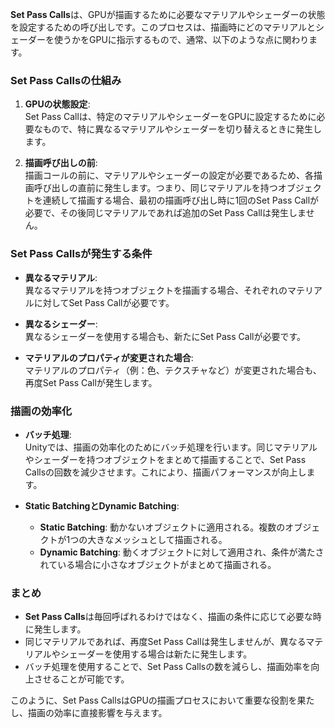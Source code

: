 **Set Pass Calls**は、GPUが描画するために必要なマテリアルやシェーダーの状態を設定するための呼び出しです。このプロセスは、描画時にどのマテリアルとシェーダーを使うかをGPUに指示するもので、通常、以下のような点に関わります。

### Set Pass Callsの仕組み

1. **GPUの状態設定**:  
   Set Pass Callは、特定のマテリアルやシェーダーをGPUに設定するために必要なもので、特に異なるマテリアルやシェーダーを切り替えるときに発生します。

2. **描画呼び出しの前**:  
   描画コールの前に、マテリアルやシェーダーの設定が必要であるため、各描画呼び出しの直前に発生します。つまり、同じマテリアルを持つオブジェクトを連続して描画する場合、最初の描画呼び出し時に1回のSet Pass Callが必要で、その後同じマテリアルであれば追加のSet Pass Callは発生しません。

### Set Pass Callsが発生する条件

- **異なるマテリアル**:  
  異なるマテリアルを持つオブジェクトを描画する場合、それぞれのマテリアルに対してSet Pass Callが必要です。

- **異なるシェーダー**:  
  異なるシェーダーを使用する場合も、新たにSet Pass Callが必要です。

- **マテリアルのプロパティが変更された場合**:  
  マテリアルのプロパティ（例：色、テクスチャなど）が変更された場合も、再度Set Pass Callが発生します。

### 描画の効率化

- **バッチ処理**:  
  Unityでは、描画の効率化のためにバッチ処理を行います。同じマテリアルやシェーダーを持つオブジェクトをまとめて描画することで、Set Pass Callsの回数を減少させます。これにより、描画パフォーマンスが向上します。

- **Static BatchingとDynamic Batching**:  
  - **Static Batching**: 動かないオブジェクトに適用される。複数のオブジェクトが1つの大きなメッシュとして描画される。
  - **Dynamic Batching**: 動くオブジェクトに対して適用され、条件が満たされている場合に小さなオブジェクトがまとめて描画される。

### まとめ

- **Set Pass Calls**は毎回呼ばれるわけではなく、描画の条件に応じて必要な時に発生します。
- 同じマテリアルであれば、再度Set Pass Callは発生しませんが、異なるマテリアルやシェーダーを使用する場合は新たに発生します。
- バッチ処理を使用することで、Set Pass Callsの数を減らし、描画効率を向上させることが可能です。 

このように、Set Pass CallsはGPUの描画プロセスにおいて重要な役割を果たし、描画の効率に直接影響を与えます。